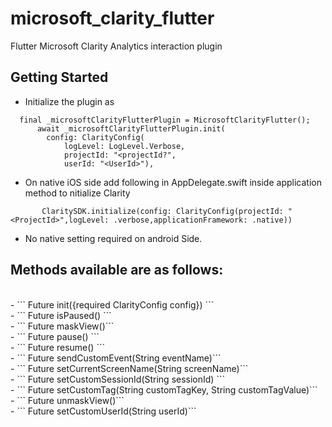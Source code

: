 # microsoft_clarity_flutter

Flutter Microsoft Clarity Analytics interaction plugin

## Getting Started

- Initialize the plugin as 
```
  final _microsoftClarityFlutterPlugin = MicrosoftClarityFlutter();
      await _microsoftClarityFlutterPlugin.init(
        config: ClarityConfig(
            logLevel: LogLevel.Verbose,
            projectId: "<projectId?",
            userId: "<UserId>"),
```
- On native iOS side  add following in AppDelegate.swift inside application method to nitialize  Clarity
```
       ClaritySDK.initialize(config: ClarityConfig(projectId: "<ProjectId>",logLevel: .verbose,applicationFramework: .native))
```
- No native setting required on android Side.

## Methods available are as follows:
<br/>
-  ```  Future<bool> init({required ClarityConfig config}) ```
<br/>
-  ```  Future<bool> isPaused() ```
<br/>
- ``` Future<bool> maskView()```
<br/>
- ``` Future<bool> pause() ```
<br/>
- ```   Future<bool> resume() ```
<br/>
- ```   Future<bool> sendCustomEvent(String eventName)```
<br/>
- ```   Future<bool> setCurrentScreenName(String screenName)```
<br/>
- ```   Future<bool> setCustomSessionId(String sessionId) ```
<br/>
- ```   Future<bool> setCustomTag(String customTagKey, String customTagValue)```
<br/>
- ```   Future<bool> unmaskView()```
<br/>
- ``` Future<bool> setCustomUserId(String userId)```
